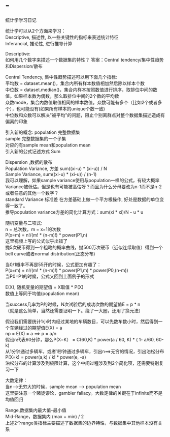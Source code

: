 # -
统计学学习日记

统计学可以从2个方面来学习：  
Descriptive, 描述性, 以一些关键性的指标来表述统计特征  
Inferancial, 推论性, 进行推导计算  

Descriptive:  
如何用几个数字来描述一个数据集的特性？ 答案：Central tendency/集中性趋势和Dispersion/散布  

Central Tendency, 集中性趋势描述可以用下面几个指标:  
平均数 = dataset.mean()，集合内所有样本数值相加然后除以样本个数  
中位数 = dataset.median()，集合内样本按照数值进行排序，取排位中间的数值。如果样本数为偶数，那么取排位中间的2个数的平均数  
众数mode，集合内数值取值相同的样本数值。众数可能有多个（比如2个或者多个），也可能没有(如果所有样本的unique个数一致)  
中位数和众数可以解决"被平均"的问题，阻止个别离群点对整个数据集描述造成有偏离的印象  

引入新的概念: 
population 完整数据集  
sample 完整数据集的一个子集  
对应的有sample mean和population mean  
引入新的公式记述方式  Sum  

Dispersion ,数据的散布  
Population Variance, 方差  sum((xi-u) * (xi-u)) / N  
Sample Variance, sum((xi-u) * (xi-u)) / (n-1)  
我可以理解，如果sample variance使用与population一样的公式，有较大概率Variance被低估。但是也有可能被高估呀？而且为什么分母要改为n-1而不是n-2或者任意的其他一个数字？  
standard Variance 标准差  在方差基础上做一个平方根操作, 好处是数据的单位变得一致了。  
推导population variance方差的简化计算方式：sum(xi * xi)/N - u * u

随机变量与二项式:  
n = 总次数，m = x=1的次数  
P(x=m) = n!/(m! * (n-m)!) * power(P1,n)  
这里视频上写的公式似乎出错了  
抛5次硬币得到一个粗略的概率曲线，抛500万次硬币（近似连续取值）得到一个bell curve或者normal distribution(正态分布)  

当0/1概率不再是55开的时候，公式更加有趣了：  
P(x=m) = n!/(m! * (n-m)!) * power(P1,m) * power(P0,(n-m))  
当P0=P1的时候，公式又回到上面例子的形式  

E(X), 随机变量的期望值 = X取值 * P(X)  
数值上等同于均值(population mean)  

当success几率为P的时候，N次试验后的成功次数的期望值E = p * n  
（就是这么简单，当然还需要证明一下。绕了一大圈，还用了换元法）  

假设我们需要统计1小时内经过某地的车辆数目，可以先数车数小时，然后得到一个车辆经过的期望值E(X) = a  
np = E(X) = a ==> p = a/n  
假设n代表60分钟，那么P(X=K） = C(60,K) * power(a / 60, K) * ( 1- a/60, 60-k)  
从1分钟通过多辆车，或者1秒钟通过多辆车，引出n==>无穷的情况，引出泊松分布  
P(X=k) = power(a,k) / k! * power(e, -a)  
泊松分布的计算涉及到极限计算，这个中间过程涉及到2个简化项，还需要特别复习一下  

大数定律：  
当n-->无穷大的时候，sample mean --> population mean  
这里要注意一个赌徒谬论，gambler fallacy。大数定律的关键在于infinite而不是均值回归  


Range,数据集内最大值-最小值  
Mid-Range，数据集内 (max + min) / 2  
上述2个range类指标主要描述了数据集的边界特性，与数据集中其他样本没有关系  
